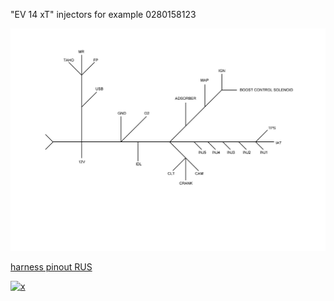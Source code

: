"EV 14 xT" injectors for example 0280158123

![x](Hardware/Jetronic/audi-5-cyl.jpg)

[harness pinout RUS](Hardware/Jetronic/mre-pinout-rus.pdf)


[![x](http://img.youtube.com/vi/e2SG5xNeZmI/0.jpg)](http://www.youtube.com/watch?v=e2SG5xNeZmI "Injector Insert")
